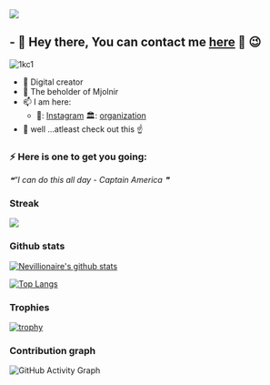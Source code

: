 <img src="https://badges.pufler.dev/visits/nevillionaire/nevillionaire?style=flat-square&color=red&logo=github&a=0">

## - 💬 Hey there, You can contact me [here](https://shorturl.at/gpAM9) 👋 :wink:

![1kc1](https://user-images.githubusercontent.com/75064256/169612262-464d18d0-2045-431c-b049-185b5b37de74.gif)


- 🌱 Digital creator 
- :muscle: The beholder of Mjolnir 
- 📫 I am here:
   -    🏢: [Instagram](https://www.instagram.com/nevillionaire)
                                       🏛️: [organization](https://www.plausemedia.co.ke)
- 💬  well ...atleast check out this :point_up:
 
### ⚡ Here is one to get you going: 
<!--STARTS_HERE_QUOTE_README-->
<i>❝“I can do this all day - Captain America  ❞</i>
<!--ENDS_HERE_QUOTE_README-->


### Streak

<a href="https://github-readme-streak-stats.herokuapp.com/?user=Nevillionaire">
  <img align="center" src="https://github-readme-streak-stats.herokuapp.com/?user=Nevillionaire" />
</a>



### Github stats

[![Nevillionaire's github stats](https://github-readme-stats.vercel.app/api?username=Nevillionaire&count_private=true&show_icons=true&theme=tokyonight&hide_rank=false)](https://github.com/Nevillionaire/github-readme-stats)


[![Top Langs](https://github-readme-stats.vercel.app/api/top-langs/?username=nevillionaire&layout=compact&theme=radical)](https://github.com/anuraghazra/github-readme-stats)


### Trophies
[![trophy](https://github-profile-trophy.vercel.app/?username=nevillionaire&theme=onedark&row=1)](https://github.com/nevillionaire/github-profile-trophy)





### Contribution graph
![GitHub Activity Graph](https://activity-graph.herokuapp.com/graph?username=Nevillionaire)  

